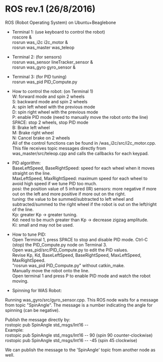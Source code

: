 # ROS rev.1 (26/8/2016)
ROS (Robot Operating System) on Ubuntu+Beaglebone

+ Terminal 1: (use keyboard to control the robot)  
roscore &  
rosrun was_i2c i2c_motor &  
rosrun was_master was_teleop  

+ Terminal 2: (for sensors)  
rosrun was_sensor lineTracker_sensor &  
rosrun was_gyro gyro_sensor &  

+ Terminal 3: (for PID tuning)  
rosrun was_pid PID_Compute.py  


+ How to control the robot: (on Terminal 1)   
W: forward mode and spin 2 wheels  
S: backward mode and spin 2 wheels  
A: spin left wheel with the previous mode  
D: spin right wheel with the previous mode  
P: enable PID mode (need to manually move the robot onto the line)  
SPACE: stop 2 wheels, stop PID mode  
B: Brake left wheel  
M: Brake right wheel  
N: Cancel brake on 2 wheels  
All of the control functions can be found in /was_i2c/src/i2c_motor.cpp. This file receives topic messages directly from was_master/src/teleop.cpp and calls the callbacks for each keypad.  

+ PID algorithm:  
BaseLeftSpeed, BaseRightSpeed: speed for each wheel when it moves straight on the line.  
MaxLeftSpeed, MaxRightSpeed: maximum speed for each wheel to avoid high speed if we tune PID too much.  
posi: the position value of 5 infrared (IR) sensors: more negative if more out on the left and more positive if more out on the right.  
tuning: the value to be summed/subtracted to left wheel and subtracted/summed to the right wheel if the robot is out on the left/right of the line.  
Kp: greater Kp -> greater tuning.  
Kd: need to be much greater than Kp -> decrease zigzag amplitude.  
Ki: small and may not be used.  

+ How to tune PID:  
Open Terminal 1, press SPACE to stop and disable PID mode.
Ctrl-C (stop) the PID_Compute.py node on Terminal 3.  
Open was_pid/src/PID_Compute.py to edit the PID values.  
Revise Kp, Kd, BaseLeftSpeed, BaseRightSpeed, MaxLeftSpeed, MaxRightSpeed.  
"rosrun was_pid PID_Compute.py" without catkin_make.  
Manually move the robot onto the line.  
Open terminal 1 and press P to enable PID mode and watch the robot moving.   

+ Spinning for WAS Robot:  

Running was_gyro/src/gyro_sensor.cpp. This ROS node waits for a message from topic "SpinAngle". The message is a number indicating the angle for spinning (can be negative).    

Publish the message directly by:  
rostopic pub SpinAngle std_msgs/Int16 -- <angle>  
Example:  
rostopic pub SpinAngle std_msgs/Int16 -- 90 (spin 90 counter-clockwise)  
rostopic pub SpinAngle std_msgs/Int16 -- -45 (spin 45 clockwise)  

We can publish the message to the 'SpinAngle' topic from another node as well.  

